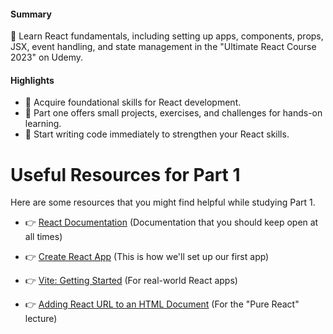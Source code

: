 #### Summary

🚀 Learn React fundamentals, including setting up apps, components, props, JSX, event handling, and state management in the "Ultimate React Course 2023" on Udemy.

#### Highlights

- 🧱 Acquire foundational skills for React development.
- 📝 Part one offers small projects, exercises, and challenges for hands-on learning.
- 🎯 Start writing code immediately to strengthen your React skills.

# Useful Resources for Part 1

Here are some resources that you might find helpful while studying Part 1.

- 👉 [React Documentation](https://reactjs.org/docs/react-api.html) (Documentation that you should keep open at all times)

- 👉 [Create React App](https://create-react-app.dev/docs/getting-started/) (This is how we'll set up our first app)

- 👉 [Vite: Getting Started](https://vitejs.dev/guide/#scaffolding-your-first-vite-project) (For real-world React apps)

- 👉 [Adding React URL to an HTML Document](https://reactjs.org/docs/add-react-to-a-website.html) (For the "Pure React" lecture)

